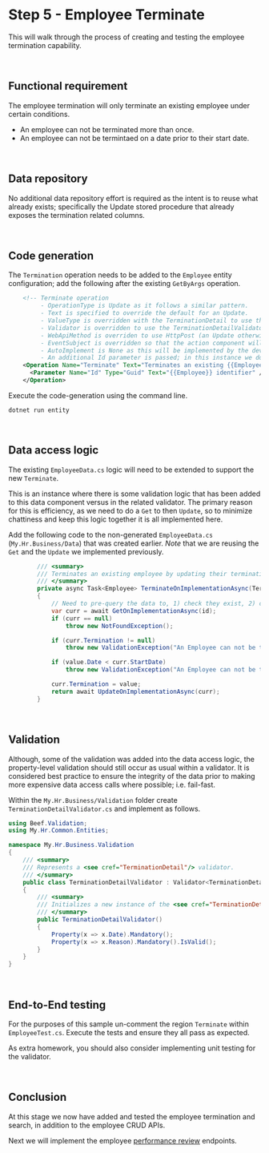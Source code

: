 ﻿# Step 5 - Employee Terminate

This will walk through the process of creating and testing the employee termination capability.

<br/>

## Functional requirement

The employee termination will only terminate an existing employee under certain conditions.
- An employee can not be terminated more than once.
- An employee can not be termintaed on a date prior to their start date.

<br/>

## Data repository

No additional data repository effort is required as the intent is to reuse what already exists; specifically the Update stored procedure that already exposes the termination related columns.

<br/>

## Code generation

The `Termination` operation needs to be added to the `Employee` entity configuration; add the following after the existing `GetByArgs` operation.

``` xml
    <!-- Terminate operation
         - OperationType is Update as it follows a similar pattern. 
         - Text is specified to override the default for an Update.
         - ValueType is overridden with the TerminationDetail to use this instead of the default Employee. 
         - Validator is overridden to use the TerminationDetailValidator. 
         - WebApiMethod is overriden to use HttpPost (an Update otherwise defaults to an HttpPut).
         - EventSubject is overridden so that the action component will be Terminated. 
         - AutoImplement is None as this will be implemented by the developer.
         - An additional Id parameter is passed; in this instance we do not use the UniqueKey as we require the value to be passed down all the layers. -->
    <Operation Name="Terminate" Text="Terminates an existing {{Employee}}" OperationType="Update" ValueType="TerminationDetail" Validator="TerminationDetailValidator" WebApiRoute="{id}/terminate" WebApiMethod="HttpPost" EventSubject="Hr.Employee.{id}:Terminated" AutoImplement="None">
      <Parameter Name="Id" Type="Guid" Text="{{Employee}} identifier" />
    </Operation>
```

Execute the code-generation using the command line.

```
dotnet run entity
```

</br>

## Data access logic

The existing `EmployeeData.cs` logic will need to be extended to support the new `Terminate`. 

This is an instance where there is some validation logic that has been added to this data component versus in the related validator. The primary reason for this is efficiency, as we need to do a `Get` to then `Update`, so to minimize chattiness and keep this logic together it is all implemented here.

Add the following code to the non-generated `EmployeeData.cs` (`My.Hr.Business/Data`) that was created earlier. _Note_ that we are reusing the `Get` and the `Update` we implemented previously.

``` csharp
        /// <summary>
        /// Terminates an existing employee by updating their termination columns.
        /// </summary>
        private async Task<Employee> TerminateOnImplementationAsync(TerminationDetail value, Guid id)
        {
            // Need to pre-query the data to, 1) check they exist, 2) check they are still employed, and 3) update.
            var curr = await GetOnImplementationAsync(id);
            if (curr == null)
                throw new NotFoundException();

            if (curr.Termination != null)
                throw new ValidationException("An Employee can not be terminated more than once.");

            if (value.Date < curr.StartDate)
                throw new ValidationException("An Employee can not be terminated prior to their start date.");

            curr.Termination = value;
            return await UpdateOnImplementationAsync(curr);
        }
```

<br/>

## Validation

Although, some of the validation was added into the data access logic, the property-level validation should still occur as usual within a validator. It is considered best practice to ensure the integrity of the data prior to making more expensive data access calls where possible; i.e. fail-fast.

Within the `My.Hr.Business/Validation` folder create `TerminationDetailValidator.cs` and implement as follows.

``` csharp
using Beef.Validation;
using My.Hr.Common.Entities;

namespace My.Hr.Business.Validation
{
    /// <summary>
    /// Represents a <see cref="TerminationDetail"/> validator.
    /// </summary>
    public class TerminationDetailValidator : Validator<TerminationDetail, TerminationDetailValidator>
    {
        /// <summary>
        /// Initializes a new instance of the <see cref="TerminationDetailValidator"/> class.
        /// </summary>
        public TerminationDetailValidator()
        {
            Property(x => x.Date).Mandatory();
            Property(x => x.Reason).Mandatory().IsValid();
        }
    }
}
```

<br/>

## End-to-End testing

For the purposes of this sample un-comment the region `Terminate` within `EmployeeTest.cs`. Execute the tests and ensure they all pass as expected.

As extra homework, you should also consider implementing unit testing for the validator.

<br/>

## Conclusion

At this stage we now have added and tested the employee termination and search, in addition to the employee CRUD APIs. 

Next we will implement the employee [performance review](./Performance-Review.md) endpoints.